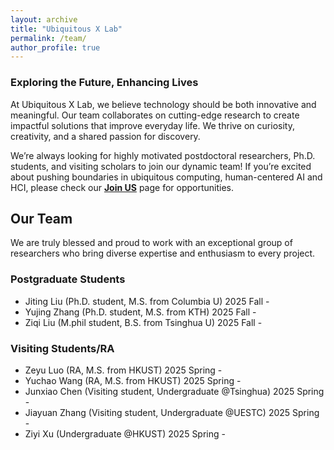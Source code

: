 ```yaml
---
layout: archive
title: "Ubiquitous X Lab"
permalink: /team/
author_profile: true
---
```


<!-- # Ubiquitous X Lab -->
### Exploring the Future, Enhancing Lives

At Ubiquitous X Lab, we believe technology should be both innovative and meaningful. Our team collaborates on cutting-edge research to create impactful solutions that improve everyday life. We thrive on curiosity, creativity, and a shared passion for discovery.

We’re always looking for ​highly motivated postdoctoral researchers, Ph.D. students, and visiting scholars to join our dynamic team! If you’re excited about pushing boundaries in ubiquitous computing, human-centered AI and HCI,  please check our **[Join US](https://qijiashao.github.io/student/)** page for opportunities. 

## Our Team
We are truly blessed and proud to work with an exceptional group of researchers who bring diverse expertise and enthusiasm to every project.

### Postgraduate Students
* Jiting Liu (Ph.D. student, M.S. from Columbia U) 2025 Fall - 
* Yujing Zhang (Ph.D. student, M.S. from KTH) 2025 Fall - 
* Ziqi Liu (M.phil student, B.S. from Tsinghua U) 2025 Fall - 

### Visiting Students/RA
* Zeyu Luo (RA, M.S. from HKUST) 2025 Spring - 
* Yuchao Wang (RA, M.S. from HKUST) 2025 Spring - 
* Junxiao Chen (Visiting student, Undergraduate @Tsinghua) 2025 Spring - 
* Jiayuan Zhang (Visiting student, Undergraduate @UESTC) 2025 Spring - 
* Ziyi Xu (Undergraduate @HKUST) 2025 Spring - 